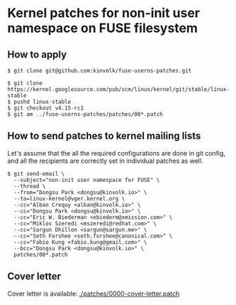 # Kernel patches for non-init user namespace on FUSE filesystem

## How to apply

```
$ git clone git@github.com:kinvolk/fuse-userns-patches.git

$ git clone https://kernel.googlesource.com/pub/scm/linux/kernel/git/stable/linux-stable
$ pushd linux-stable
$ git checkout v4.15-rc1
$ git am ../fuse-userns-patches/patches/00*.patch
```

## How to send patches to kernel mailing lists

Let's assume that the all the required configurations are done in git config,
and all the recipients are correctly set in individual patches as well.


```
$ git send-email \
  --subject="non-init user namespace for FUSE" \
  --thread \
  --from="Dongsu Park <dongsu@kinvolk.io>" \
  --to=linux-kernel@vger.kernel.org \
  --cc="Alban Crequy <alban@kinvolk.io>" \
  --cc="Dongsu Park <dongsu@kinvolk.io>" \
  --cc="Eric W. Biederman <ebiederm@xmission.com>" \
  --cc="Miklos Szeredi <mszeredi@redhat.com>" \
  --cc="Sargun Dhillon <sargun@sargun.me>" \
  --cc="Seth Forshee <seth.forshee@canonical.com>" \
  --cc="Fabio Kung <fabio.kung@gmail.com>" \
  --bcc="Dongsu Park <dongsu@kinvolk.io>" \
  patches/00*.patch
```

## Cover letter

Cover letter is available: [./patches/0000-cover-letter.patch](./patches/0000-cover-letter.patch)
